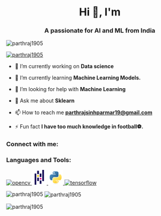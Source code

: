 <h1 align="center">Hi 👋, I'm</h1>
<h3 align="center">A passionate for AI and ML from India</h3>

<p align="left"> <img src="https://komarev.com/ghpvc/?username=parthraj1905&label=Profile%20views&color=0e75b6&style=flat" alt="parthraj1905" /> </p>

<p align="left"> <a href="https://github.com/ryo-ma/github-profile-trophy"><img src="https://github-profile-trophy.vercel.app/?username=parthraj1905" alt="parthraj1905" /></a> </p>

- 🔭 I’m currently working on **Data science**

- 🌱 I’m currently learning **Machine Learning Models.**

- 🤝 I’m looking for help with **Machine Learning**

- 💬 Ask me about **Sklearn**

- 📫 How to reach me **parthrajsinhparmar19@gmail.com**

- ⚡ Fun fact **I have too much knowledge in football⚽️.**

<h3 align="left">Connect with me:</h3>
<p align="left">
</p>

<h3 align="left">Languages and Tools:</h3>
<p align="left"> <a href="https://opencv.org/" target="_blank" rel="noreferrer"> <img src="https://www.vectorlogo.zone/logos/opencv/opencv-icon.svg" alt="opencv" width="40" height="40"/> </a> <a href="https://pandas.pydata.org/" target="_blank" rel="noreferrer"> <img src="https://raw.githubusercontent.com/devicons/devicon/2ae2a900d2f041da66e950e4d48052658d850630/icons/pandas/pandas-original.svg" alt="pandas" width="40" height="40"/> </a> <a href="https://www.python.org" target="_blank" rel="noreferrer"> <img src="https://raw.githubusercontent.com/devicons/devicon/master/icons/python/python-original.svg" alt="python" width="40" height="40"/> </a> <a href="https://www.tensorflow.org" target="_blank" rel="noreferrer"> <img src="https://www.vectorlogo.zone/logos/tensorflow/tensorflow-icon.svg" alt="tensorflow" width="40" height="40"/> </a> </p>

<p><img align="left" src="https://github-readme-stats.vercel.app/api/top-langs?username=parthraj1905&show_icons=true&locale=en&layout=compact" alt="parthraj1905" /></p>

<p>&nbsp;<img align="center" src="https://github-readme-stats.vercel.app/api?username=parthraj1905&show_icons=true&locale=en" alt="parthraj1905" /></p>

<p><img align="center" src="https://github-readme-streak-stats.herokuapp.com/?user=parthraj1905&" alt="parthraj1905" /></p>
